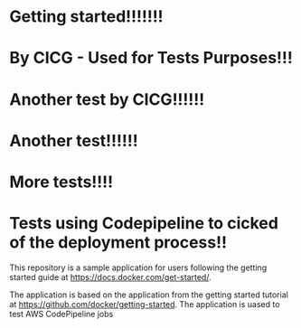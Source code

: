 # Getting started!!!!!!!
# By CICG - Used for Tests Purposes!!!
# Another test by CICG!!!!!!
# Another test!!!!!!
# More tests!!!!
# Tests using Codepipeline to cicked of the deployment process!!

This repository is a sample application for users following the getting started guide at https://docs.docker.com/get-started/.

The application is based on the application from the getting started tutorial at https://github.com/docker/getting-started. The application is uased to test AWS CodePipeline jobs